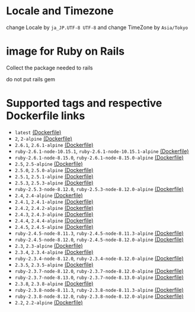 # Locale and Timezone

change Locale by `ja_JP.UTF-8 UTF-8`
and
change TimeZone by `Asia/Tokyo`

# image for Ruby on Rails

Collect the package needed to rails

do not put rails gem

# Supported tags and respective Dockerfile links

* `latest` [(Dockerfile)](https://github.com/gendosu/docker-ruby-for-rails)
* `2`, `2-alpine` [(Dockerfile)](https://github.com/gendosu/docker-ruby-for-rails/blob/2)
* `2.6.1`, `2.6.1-alpine` [(Dockerfile)](https://github.com/gendosu/docker-ruby-for-rails/blob/2.6.1)
* `ruby-2.6.1-node-10.15.1`, `ruby-2.6.1-node-10.15.1-alpine` [(Dockerfile)](https://github.com/gendosu/docker-ruby-for-rails/blob/ruby-2.6.1-node-10.15.1)
* `ruby-2.6.1-node-8.15.0`, `ruby-2.6.1-node-8.15.0-alpine` [(Dockerfile)](https://github.com/gendosu/docker-ruby-for-rails/blob/ruby-2.6.1-node-8.15.0)
* `2.5`, `2.5-alpine` [(Dockerfile)](https://github.com/gendosu/docker-ruby-for-rails/blob/2.5)
* `2.5.0`, `2.5.0-alpine` [(Dockerfile)](https://github.com/gendosu/docker-ruby-for-rails/blob/2.5.0)
* `2.5.1`, `2.5.1-alpine` [(Dockerfile)](https://github.com/gendosu/docker-ruby-for-rails/blob/2.5.1)
* `2.5.3`, `2.5.3-alpine` [(Dockerfile)](https://github.com/gendosu/docker-ruby-for-rails/blob/2.5.3)
* `ruby-2.5.3-node-8.12.0`, `ruby-2.5.3-node-8.12.0-alpine` [(Dockerfile)](https://github.com/gendosu/docker-ruby-for-rails/blob/ruby-2.5.3-node-8.12.0)
* `2.4`, `2.4-alpine` [(Dockerfile)](https://github.com/gendosu/docker-ruby-for-rails/blob/2.4)
* `2.4.1`, `2.4.1-alpine` [(Dockerfile)](https://github.com/gendosu/docker-ruby-for-rails/blob/2.4.1)
* `2.4.2`, `2.4.2-alpine` [(Dockerfile)](https://github.com/gendosu/docker-ruby-for-rails/blob/2.4.2)
* `2.4.3`, `2.4.3-alpine` [(Dockerfile)](https://github.com/gendosu/docker-ruby-for-rails/blob/2.4.3)
* `2.4.4`, `2.4.4-alpine` [(Dockerfile)](https://github.com/gendosu/docker-ruby-for-rails/blob/2.4.4)
* `2.4.5`, `2.4.5-alpine` [(Dockerfile)](https://github.com/gendosu/docker-ruby-for-rails/blob/2.4.5)
* `ruby-2.4.5-node-8.11.3`, `ruby-2.4.5-node-8.11.3-alpine` [(Dockerfile)](https://github.com/gendosu/docker-ruby-for-rails/blob/ruby-2.4.5-node-8.11.3)
* `ruby-2.4.5-node-8.12.0`, `ruby-2.4.5-node-8.12.0-alpine` [(Dockerfile)](https://github.com/gendosu/docker-ruby-for-rails/blob/ruby-2.4.5-node-8.12.0)
* `2.3`, `2.3-alpine` [(Dockerfile)](https://github.com/gendosu/docker-ruby-for-rails/blob/2.3)
* `2.3.4`, `2.3.4-alpine` [(Dockerfile)](https://github.com/gendosu/docker-ruby-for-rails/blob/2.3.4)
* `ruby-2.3.4-node-8.12.0`, `ruby-2.3.4-node-8.12.0-alpine` [(Dockerfile)](https://github.com/gendosu/docker-ruby-for-rails/blob/ruby-2.3.4-node-8.12.0)
* `2.3.5`, `2.3.5-alpine` [(Dockerfile)](https://github.com/gendosu/docker-ruby-for-rails/blob/2.3.5)
* `ruby-2.3.7-node-8.12.0`, `ruby-2.3.7-node-8.12.0-alpine` [(Dockerfile)](https://github.com/gendosu/docker-ruby-for-rails/blob/ruby-2.3.7-node-8.12.0)
* `ruby-2.3.7-node-8.13.0`, `ruby-2.3.7-node-8.13.0-alpine` [(Dockerfile)](https://github.com/gendosu/docker-ruby-for-rails/blob/ruby-2.3.7-node-8.13.0)
* `2.3.8`, `2.3.8-alpine` [(Dockerfile)](https://github.com/gendosu/docker-ruby-for-rails/blob/2.3.8)
* `ruby-2.3.8-node-8.11.3`, `ruby-2.3.8-node-8.11.3-alpine` [(Dockerfile)](https://github.com/gendosu/docker-ruby-for-rails/blob/ruby-2.3.8-node-8.11.3)
* `ruby-2.3.8-node-8.12.0`, `ruby-2.3.8-node-8.12.0-alpine` [(Dockerfile)](https://github.com/gendosu/docker-ruby-for-rails/blob/ruby-2.3.8-node-8.12.0)
* `2.2`, `2.2-alpine` [(Dockerfile)](https://github.com/gendosu/docker-ruby-for-rails/blob/2.2)

